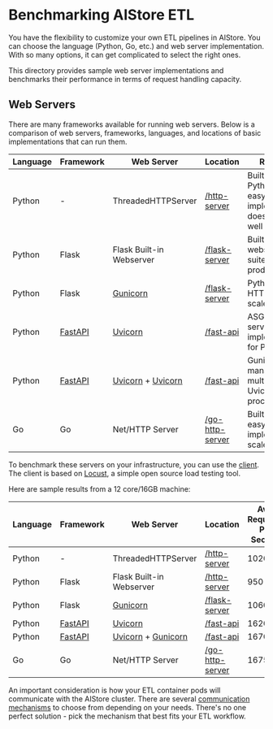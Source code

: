 # Benchmarking AIStore ETL

You have the flexibility to customize your own ETL pipelines in AIStore. You can choose the language (Python, Go, etc.) and web server implementation. With so many options, it can get complicated to select the right ones. 

This directory provides sample web server implementations and benchmarks their performance in terms of request handling capacity.

## Web Servers

There are many frameworks available for running web servers. Below is a comparison of web servers, frameworks, languages, and locations of basic implementations that can run them.

| Language | Framework | Web Server | Location | Remarks |
|-|-|-|-|-|  
| Python | - | ThreadedHTTPServer | [/http-server](bench/http-server/) | Built-in to Python, very easy to implement, doesn't scale well |
| Python | Flask | Flask Built-in Webserver | [/flask-server](bench/flask-server/) | Built-in flask webserver, not suited for production |
| Python | Flask | [Gunicorn](https://gunicorn.org/) | [/flask-server](bench/flask-server/) | Python WSGI HTTP server, scales well |
| Python | [FastAPI](https://fastapi.tiangolo.com/) | [Uvicorn](https://www.uvicorn.org/) | [/fast-api](bench/fast-api/) | ASGI web server implementation for Python |
| Python | [FastAPI](https://fastapi.tiangolo.com/) | [Uvicorn](https://www.uvicorn.org/) + [Uvicorn](https://www.uvicorn.org/) | [/fast-api](bench/fast-api/) | Gunicorn manages multiple Uvicorn processes |
| Go | Go | Net/HTTP Server | [/go-http-server](bench/go-http-server/) | Built-in to Go, easy to implement, scales well |

To benchmark these servers on your infrastructure, you can use the [client](bench/client). The client is based on [Locust](https://locust.io/), a simple open source load testing tool.

Here are sample results from a 12 core/16GB machine:

| Language | Framework | Web Server | Location | Avg. Requests Per Second |
|-|-|-|-|-|
| Python | - | ThreadedHTTPServer | [/http-server](bench/http-server/) | 1020 |  
| Python | Flask | Flask Built-in Webserver | [/http-server](bench/http-server/) | 950 |
| Python | Flask | [Gunicorn](https://gunicorn.org/) | [/flask-server](bench/flask-server/) | 1060 |
| Python | [FastAPI](https://fastapi.tiangolo.com/) | [Uvicorn](https://www.uvicorn.org/) | [/fast-api](bench/fast-api/) | 1620 |
| Python | [FastAPI](https://fastapi.tiangolo.com/) | [Uvicorn](https://www.uvicorn.org/) + [Gunicorn](https://gunicorn.org/) | [/fast-api](bench/fast-api/) | 1670 | 
| Go | Go | Net/HTTP Server | [/go-http-server](bench/go-http-server/) | 1675 |

An important consideration is how your ETL container pods will communicate with the AIStore cluster. There are several [communication mechanisms](https://github.com/NVIDIA/aistore/blob/master/docs/etl.md#communication-mechanisms) to choose from depending on your needs. There's no one perfect solution - pick the mechanism that best fits your ETL workflow.

